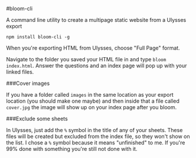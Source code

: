 #bloom-cli

A command line utility to create a multipage static website from a Ulysses export

`npm install bloom-cli -g`

When you're exporting HTML from Ulysses, choose "Full Page" format.

Navigate to the folder you saved your HTML file in and type `bloom index.html`. Answer the questions and an index page will pop up with your linked files.

###Cover images

If you have a folder called `images` in the same location as your export location (you should make one maybe) and then inside that a file called `cover.jpg` the image will show up on your index page after you bloom.

###Exclude some sheets

In Ulysses, just add the `%` symbol in the title of any of your sheets. These files will be created but excluded from the index file, so they won't show on the list. I chose a `%` symbol because it means "unfinished" to me. If you're 99% done with something you're still not done with it.
